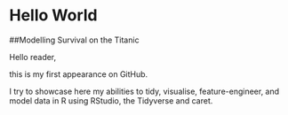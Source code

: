 # Hello World
##Modelling Survival on the Titanic

Hello reader,

this is my first appearance on GitHub.

I try to showcase here my abilities to tidy, visualise, feature-engineer, and model data in R using RStudio, the Tidyverse and caret.

